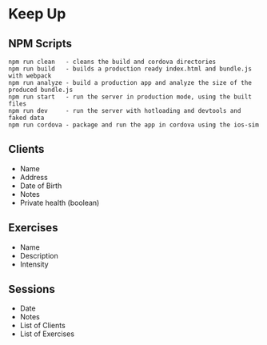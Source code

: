 Keep Up
=====================

## NPM Scripts
```
npm run clean   - cleans the build and cordova directories
npm run build   - builds a production ready index.html and bundle.js with webpack
npm run analyze - build a production app and analyze the size of the produced bundle.js
npm run start   - run the server in production mode, using the built files
npm run dev     - run the server with hotloading and devtools and faked data
npm run cordova - package and run the app in cordova using the ios-sim
```

## Clients
- Name
- Address
- Date of Birth
- Notes
- Private health (boolean)

## Exercises
- Name
- Description
- Intensity

## Sessions
- Date
- Notes
- List of Clients
- List of Exercises